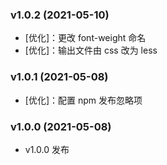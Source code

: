 ### v1.0.2 (2021-05-10)

- [优化]：更改 font-weight 命名
- [优化]：输出文件由 css 改为 less

### v1.0.1 (2021-05-08)

- [优化]：配置 npm 发布忽略项

### v1.0.0 (2021-05-08)

- v1.0.0 发布